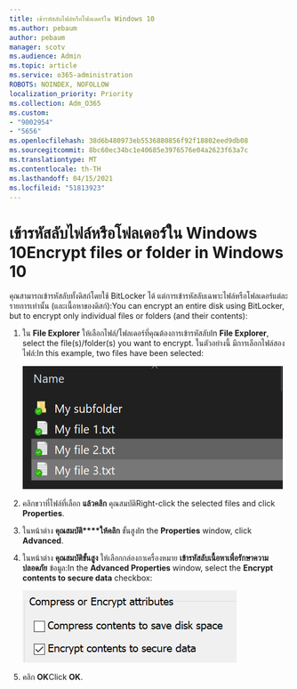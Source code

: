 ```yaml
---
title: เข้ารหัสลับไฟล์หรือโฟลเดอร์ใน Windows 10
ms.author: pebaum
author: pebaum
manager: scotv
ms.audience: Admin
ms.topic: article
ms.service: o365-administration
ROBOTS: NOINDEX, NOFOLLOW
localization_priority: Priority
ms.collection: Adm_O365
ms.custom:
- "9002954"
- "5656"
ms.openlocfilehash: 38d6b480973eb5536880856f92f18802eed9db08
ms.sourcegitcommit: 8bc60ec34bc1e40685e3976576e04a2623f63a7c
ms.translationtype: MT
ms.contentlocale: th-TH
ms.lasthandoff: 04/15/2021
ms.locfileid: "51813923"
---
```

# <a name="encrypt-files-or-folder-in-windows-10"></a><span data-ttu-id="8d508-102">เข้ารหัสลับไฟล์หรือโฟลเดอร์ใน Windows 10</span><span class="sxs-lookup"><span data-stu-id="8d508-102">Encrypt files or folder in Windows 10</span></span>

<span data-ttu-id="8d508-103">คุณสามารถเข้ารหัสลับทั้งดิสก์โดยใช้ BitLocker ได้ แต่การเข้ารหัสลับเฉพาะไฟล์หรือโฟลเดอร์แต่ละรายการเท่านั้น (และเนื้อหาของดิสก์):</span><span class="sxs-lookup"><span data-stu-id="8d508-103">You can encrypt an entire disk using BitLocker, but to encrypt only individual files or folders (and their contents):</span></span>

1. <span data-ttu-id="8d508-104">ใน **File Explorer** ให้เลือกไฟล์/โฟลเดอร์ที่คุณต้องการเข้ารหัสลับ</span><span class="sxs-lookup"><span data-stu-id="8d508-104">In **File Explorer**, select the file(s)/folder(s) you want to encrypt.</span></span> <span data-ttu-id="8d508-105">ในตัวอย่างนี้ มีการเลือกไฟล์สองไฟล์:</span><span class="sxs-lookup"><span data-stu-id="8d508-105">In this example, two files have been selected:</span></span>

    ![เลือกไฟล์หรือโฟลเดอร์เพื่อเข้ารหัสลับ](media/select-for-encrypting.png)

2. <span data-ttu-id="8d508-107">คลิกขวาที่ไฟล์ที่เลือก **แล้วคลิก** คุณสมบัติ</span><span class="sxs-lookup"><span data-stu-id="8d508-107">Right-click the selected files and click **Properties**.</span></span>

3. <span data-ttu-id="8d508-108">ในหน้าต่าง **คุณสมบัติ\*\*\*\*ให้คลิก** ขั้นสูง</span><span class="sxs-lookup"><span data-stu-id="8d508-108">In the **Properties** window, click **Advanced**.</span></span>

4. <span data-ttu-id="8d508-109">ในหน้าต่าง **คุณสมบัติขั้นสูง** ให้เลือกกล่องกาเครื่องหมาย **เข้ารหัสลับเนื้อหาเพื่อรักษาความปลอดภัย** ข้อมูล:</span><span class="sxs-lookup"><span data-stu-id="8d508-109">In the **Advanced Properties** window, select the **Encrypt contents to secure data** checkbox:</span></span>

    ![เข้ารหัสลับเนื้อหา](media/encrypt-contents.png)

5. <span data-ttu-id="8d508-111">คลิก **OK**</span><span class="sxs-lookup"><span data-stu-id="8d508-111">Click **OK**.</span></span>
